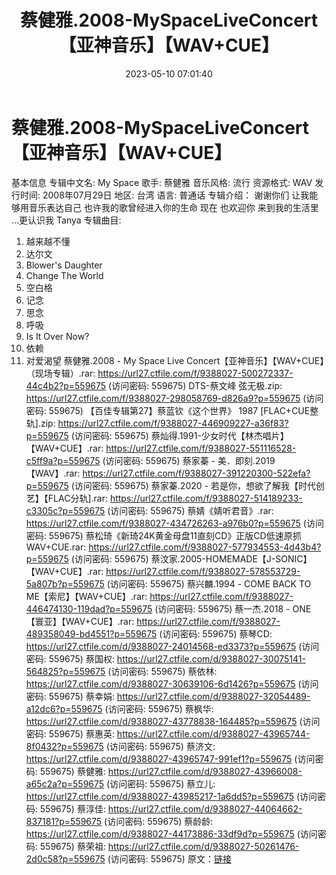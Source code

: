 ﻿---
title: 蔡健雅.2008-MySpaceLiveConcert【亚神音乐】【WAV+CUE】
date: 2023-05-10 07:01:40
categories: WAV车载音乐、镜像
tags: 华语中文
---
# 蔡健雅.2008-MySpaceLiveConcert【亚神音乐】【WAV+CUE】

基本信息
专辑中文名: My Space
歌手: 蔡健雅
音乐风格: 流行
资源格式: WAV
发行时间: 2008年07月29日
地区: 台湾
语言: 普通话
专辑介绍：
谢谢你们 让我能够用音乐表达自己
也许我的歌曾经进入你的生命
现在 也欢迎你 来到我的生活里
…更认识我 Tanya
专辑曲目:
01. 越来越不懂
02. 达尔文
03. Blower's Daughter
04. Change The World
05. 空白格
06. 记念
07. 思念
08. 呼吸
09. Is It Over Now?
10. 依赖
11. 对爱渴望
蔡健雅.2008 - My Space Live Concert【亚神音乐】【WAV+CUE】（现场专辑）.rar:
https://url27.ctfile.com/f/9388027-500272337-44c4b2?p=559675
(访问密码: 559675)
DTS-蔡文峰 弦无极.zip: https://url27.ctfile.com/f/9388027-298058769-d826a9?p=559675
(访问密码: 559675)
【百佳专辑第27】蔡蓝钦《这个世界》 1987 [FLAC+CUE整轨].zip: https://url27.ctfile.com/f/9388027-446909227-a36f83?p=559675
(访问密码: 559675)
蔡灿得.1991-少女时代【林杰唱片】【WAV+CUE】.rar: https://url27.ctfile.com/f/9388027-551116528-c5ff9a?p=559675
(访问密码: 559675)
蔡家蓁 - 美．即刻.2019【WAV】.rar: https://url27.ctfile.com/f/9388027-391220300-522efa?p=559675
(访问密码: 559675)
蔡家蓁.2020 - 若是你，想欲了解我【时代创艺】【FLAC分轨].rar: https://url27.ctfile.com/f/9388027-514189233-c3305c?p=559675
(访问密码: 559675)
蔡婧《婧听君音》.rar: https://url27.ctfile.com/f/9388027-434726263-a976b0?p=559675
(访问密码: 559675)
蔡松琦《新琦24K黄金母盘11直刻CD》正版CD低速原抓WAV+CUE.rar: https://url27.ctfile.com/f/9388027-577934553-4d43b4?p=559675
(访问密码: 559675)
蔡汶家.2005-HOMEMADE【J-SONIC】【WAV+CUE】.rar: https://url27.ctfile.com/f/9388027-578553729-5a807b?p=559675
(访问密码: 559675)
蔡兴麟.1994 - COME BACK TO ME【索尼】【WAV+CUE】.rar: https://url27.ctfile.com/f/9388027-446474130-119dad?p=559675
(访问密码: 559675)
蔡一杰.2018 - ONE【寰亚】【WAV+CUE】.rar: https://url27.ctfile.com/f/9388027-489358049-bd4551?p=559675
(访问密码: 559675)
蔡琴CD: https://url27.ctfile.com/d/9388027-24014568-ed3373?p=559675
(访问密码: 559675)
蔡国权: https://url27.ctfile.com/d/9388027-30075141-564825?p=559675
(访问密码: 559675)
蔡依林: https://url27.ctfile.com/d/9388027-30639106-6d1426?p=559675
(访问密码: 559675)
蔡幸娟: https://url27.ctfile.com/d/9388027-32054489-a12dc6?p=559675
(访问密码: 559675)
蔡枫华: https://url27.ctfile.com/d/9388027-43778838-164485?p=559675
(访问密码: 559675)
蔡惠英: https://url27.ctfile.com/d/9388027-43965744-8f0432?p=559675
(访问密码: 559675)
蔡济文: https://url27.ctfile.com/d/9388027-43965747-991ef1?p=559675
(访问密码: 559675)
蔡健雅: https://url27.ctfile.com/d/9388027-43966008-a65c2a?p=559675
(访问密码: 559675)
蔡立儿: https://url27.ctfile.com/d/9388027-43985217-1a6dd5?p=559675
(访问密码: 559675)
蔡淳佳: https://url27.ctfile.com/d/9388027-44064662-837181?p=559675
(访问密码: 559675)
蔡龄龄: https://url27.ctfile.com/d/9388027-44173886-33df9d?p=559675
(访问密码: 559675)
蔡荣祖: https://url27.ctfile.com/d/9388027-50261476-2d0c58?p=559675
(访问密码: 559675)
原文：[链接](https://blog.sina.com.cn/s/blog_1647c7e76010311t6.html)